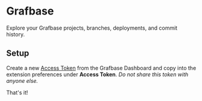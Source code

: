 # Grafbase

Explore your Grafbase projects, branches, deployments, and commit history.

## Setup

Create a new [Access Token](https://grafbase.com/dashboard/settings/access-tokens) from the Grafbase Dashboard and copy into the extension preferences under **Access Token**. _Do not share this token with anyone else._

That's it!
